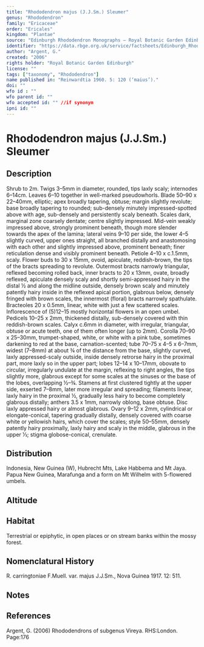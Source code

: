 ```yaml
---
title: "Rhododendron majus (J.J.Sm.) Sleumer"
genus: "Rhododendron"
family: "Ericaceae"
order: "Ericales"
kingdom: "Plantae"
source: "Edinburgh Rhododendron Monographs – Royal Botanic Garden Edinburgh"
identifier: "https://data.rbge.org.uk/service/factsheets/Edinburgh_Rhododendron_Monographs.xhtml"
author: "Argent, G."
created: "2006"
rights holder: "Royal Botanic Garden Edinburgh"
license: ""
tags: ["taxonomy", "Rhododendron"]
name published in: "Reinwardtia 1960. 5: 120 (‘maius’)."
doi: ""
wfo id : ""
wfo parent id: ""
wfo accepted id: "" //if synonym                      
ipni id: ""
---
```


                       

# Rhododendron majus (J.J.Sm.) Sleumer

## Description
Shrub to 2m. Twigs 3–5mm in diameter, rounded, tips laxly scaly; internodes 6–14cm. Leaves 6–10 together in well-marked pseudowhorls. Blade 50–90 x 22–40mm, elliptic; apex broadly tapering, obtuse; margin slightly revolute; base broadly tapering to rounded; sub-densely minutely impressed-spotted above with age, sub-densely and persistently scaly beneath. Scales dark, marginal zone coarsely dentate; centre slightly impressed. Mid-vein weakly impressed above, strongly prominent beneath, though more slender towards the apex of the lamina; lateral veins 9–10 per side, the lower 4–5 slightly curved, upper ones straight, all branched distally and anastomosing with each other and slightly impressed above, prominent beneath; finer reticulation dense and visibly prominent beneath. Petiole 4–10 x c.1.5mm, scaly. Flower buds to 30 x 15mm, ovoid, apiculate, reddish-brown, the tips of the bracts spreading to revolute. Outermost bracts narrowly triangular, reflexed becoming rolled back, inner bracts to 20 x 13mm, ovate, broadly reflexed, apiculate densely scaly and shortly semi-appressed hairy in the distal ½ and along the midline outside, densely brown scaly and minutely patently hairy inside in the reflexed apical portion, glabrous below, densely fringed with brown scales, the innermost (floral) bracts narrowly spathulate. Bracteoles 20 x 0.5mm, linear, white with just a few scattered scales. Inflorescence of (5)12–15 mostly hori­zontal flowers in an open umbel. Pedicels 10–25 x 2mm, thickened distally, sub-densely covered with thin reddish-brown scales. Calyx c.6mm in diameter, with irregular, triangular, obtuse or acute teeth, one of them often longer (up to 2mm). Corolla 70–90 x 25–30mm, trumpet-shaped, white, or white with a pink tube, sometimes darkening to red at the base, carnation-scented; tube 70–75 x 4–5 x 6–7mm, widest (7–8mm) at about ¾ of the distance from the base, slightly curved, laxly appressed-scaly outside, inside densely retrorse hairy in the proximal part, more laxly so in the upper part; lobes 12–14 x 10–17mm, obovate to circular, irregularly undulate at the margin, reflexing to right angles, the tips slightly more, glabrous except for some scales at the sinuses or the base of the lobes, overlapping ½–¾. Stamens at first clustered tightly at the upper side, exserted 7–8mm, later more irregular and spreading; filaments linear, laxly hairy in the proximal ½, gradually less hairy to become completely glabrous distally; anthers 3.5 x 1mm, narrowly oblong, base obtuse. Disc laxly appressed hairy or almost glabrous. Ovary 9–12 x 2mm, cylindrical or elongate-conical, tapering gradually distally, densely covered with coarse white or yellowish hairs, which cover the scales; style 50–55mm, densely patently hairy proximally, laxly hairy and scaly in the middle, glabrous in the upper 1⁄3; stigma globose-conical, crenulate.

## Distribution
Indonesia, New Guinea (W), Hubrecht Mts, Lake Habbema and Mt Jaya. Papua New Guinea, Marafunga and a form on Mt Wilhelm with 5-flowered umbels.

## Altitude


## Habitat
Terrestrial or epiphytic, in open places or on stream banks within the mossy forest.

## Nomenclatural History
R. carringtoniae F.Muell. var. majus J.J.Sm., Nova Guinea 1917. 12: 511.
                       
## Notes


## References

Argent, G. (2006) Rhododendrons of subgenus Vireya. RHS:London. Page:176
